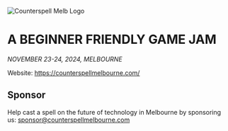![Counterspell Melb Logo](https://cloud-8dape96wj-hack-club-bot.vercel.app/0logo.png)
# A BEGINNER FRIENDLY GAME JAM 
*NOVEMBER 23-24, 2024, MELBOURNE*

Website: https://counterspellmelbourne.com/
## Sponsor
Help cast a spell on the future of technology in Melbourne by sponsoring us: sponsor@counterspellmelbourne.com
